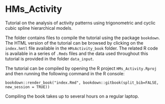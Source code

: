 # HMs_Activity
Tutorial on the analysis of activity patterns using trigonometric and cyclic cubic spline hierarchical models.

The folder contains files to compile the tutorial using the package `bookdown`. The HTML version of the tutorial can be browsed by clicking on the `index.hmtl` file available in the `HMsActivity_book` folder. The related R code is available in a series of `.Rmds` files and the data used throughout this tutorial is provided in the folder `data_input`.

The tutorial can be compiled by opening the R project `HMs_Activity.Rproj` and then running the following command in the R console:

`bookdown::render_book("index.Rmd", bookdown::gitbook(split_bib=FALSE, new_session = TRUE))`

Compiling the book takes up to several hours on a regular laptop.
